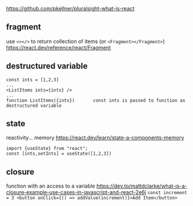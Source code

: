 https://github.com/pkellner/pluralsight-what-is-react


fragment
-
use `<></>` to return collection of items (or `<Fragment></Fragment>`)
https://react.dev/reference/react/Fragment

destructured variable
-
```
const ints = [1,2,3]
...
<ListItems ints={ints} />
...
function ListItems({ints})       const ints is passed to function as destructured variable
```

state
-
reactivity... memory
https://react.dev/learn/state-a-components-memory
```
import {useState} from "react";
const [ints,setInts] = useState([1,2,3])
```

closure
-
function with an access to a variable
https://dev.to/mattdclarke/what-is-a-closure-example-use-cases-in-javascript-and-react-2e6j
`
 const increment = 3
 <button onClick={() => addValue(increment)}>Add Item</button>
`

